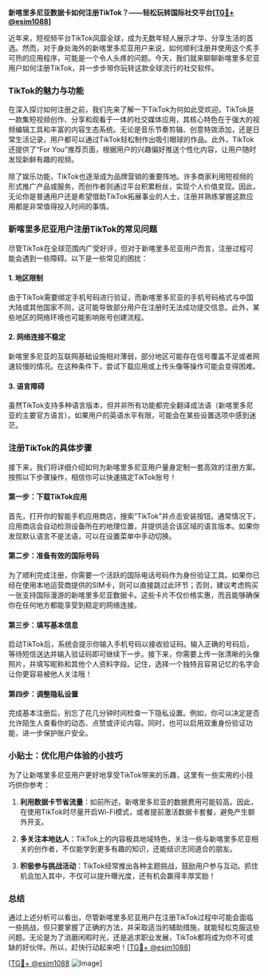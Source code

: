 **新喀里多尼亚数据卡如何注册TikTok？——轻松玩转国际社交平台[[TG💪+ @esim1088](https://t.me/s/esim1088)]**

近年来，短视频平台TikTok风靡全球，成为无数年轻人展示才华、分享生活的首选。然而，对于身处海外的新喀里多尼亚用户来说，如何顺利注册并使用这个炙手可热的应用程序，可能是一个令人头疼的问题。今天，我们就来聊聊新喀里多尼亚用户如何注册TikTok，并一步步带你玩转这款全球流行的社交软件。

### TikTok的魅力与功能

在深入探讨如何注册之前，我们先来了解一下TikTok为何如此受欢迎。TikTok是一款集短视频创作、分享和观看于一体的社交媒体应用，其核心特色在于强大的视频编辑工具和丰富的内容生态系统。无论是音乐节奏剪辑、创意特效添加，还是日常生活记录，用户都可以通过TikTok轻松制作出吸引眼球的作品。此外，TikTok还提供了“For You”推荐页面，根据用户的兴趣偏好推送个性化内容，让用户随时发现新鲜有趣的视频。

除了娱乐功能，TikTok也逐渐成为品牌营销的重要阵地。许多商家利用短视频的形式推广产品或服务，而创作者则通过平台积累粉丝，实现个人价值变现。因此，无论你是普通用户还是希望借助TikTok拓展事业的人士，注册并熟练掌握这款应用都是非常值得投入时间的事情。

### 新喀里多尼亚用户注册TikTok的常见问题

尽管TikTok在全球范围内广受好评，但对于新喀里多尼亚用户而言，注册过程可能会遇到一些障碍。以下是一些常见的困扰：

#### 1. 地区限制
由于TikTok需要绑定手机号码进行验证，而新喀里多尼亚的手机号码格式与中国大陆或其他国家不同，这可能导致部分用户在注册时无法成功提交信息。此外，某些地区的网络环境也可能影响账号创建流程。

#### 2. 网络连接不稳定
新喀里多尼亚的互联网基础设施相对薄弱，部分地区可能存在信号覆盖不足或者网速较慢的情况。在这种条件下，尝试下载应用或上传头像等操作可能会变得困难。

#### 3. 语言障碍
虽然TikTok支持多种语言版本，但并非所有功能都完全翻译成法语（新喀里多尼亚的主要官方语言）。如果用户的英语水平有限，可能会在某些设置选项中感到迷茫。

### 注册TikTok的具体步骤

接下来，我们将详细介绍如何为新喀里多尼亚用户量身定制一套高效的注册方案。按照以下步骤操作，相信你可以快速搞定TikTok账号！

#### 第一步：下载TikTok应用
首先，打开你的智能手机应用商店，搜索“TikTok”并点击安装按钮。通常情况下，应用商店会自动检测设备所在的地理位置，并提供适合该区域的语言版本。如果你发现默认语言不是法语，可以在设置菜单中手动切换。

#### 第二步：准备有效的国际号码
为了顺利完成注册，你需要一个活跃的国际电话号码作为身份验证工具。如果你已经在使用本地运营商提供的SIM卡，则可以直接跳过此环节；否则，建议考虑购买一张支持国际漫游的新喀里多尼亚数据卡。这些卡片不仅价格实惠，而且能够确保你在任何地方都能享受到稳定的网络连接。

#### 第三步：填写基本信息
启动TikTok后，系统会提示你输入手机号码以接收验证码。输入正确的号码后，等待短信送达并输入验证码即可继续下一步。接下来，你需要上传一张清晰的头像照片，并填写昵称和其他个人资料字段。记住，选择一个独特且容易记忆的名字会让你更容易被他人关注哦！

#### 第四步：调整隐私设置
完成基本注册后，别忘了花几分钟时间检查一下隐私设置。例如，你可以决定是否允许陌生人查看你的动态、点赞或评论内容。同时，也可以启用双重身份验证功能，进一步保护账户安全。

### 小贴士：优化用户体验的小技巧

为了让新喀里多尼亚用户更好地享受TikTok带来的乐趣，这里有一些实用的小技巧供你参考：

1. **利用数据卡节省流量**：如前所述，新喀里多尼亚的数据费用可能较高。因此，在使用TikTok时尽量开启Wi-Fi模式，或者提前激活数据卡套餐，避免产生额外开支。
   
2. **多关注本地达人**：TikTok上的内容极具地域特色，关注一些与新喀里多尼亚相关的创作者，不仅能学到更多有趣的知识，还能结识志同道合的朋友。

3. **积极参与挑战活动**：TikTok经常推出各种主题挑战，鼓励用户参与互动。抓住机会加入其中，不仅可以提升曝光度，还有机会赢得丰厚奖励！

### 总结

通过上述分析可以看出，尽管新喀里多尼亚用户在注册TikTok过程中可能会面临一些挑战，但只要掌握了正确的方法，并采取适当的辅助措施，就能轻松克服这些问题。无论是为了消磨闲暇时光，还是追求职业发展，TikTok都将成为你不可或缺的好伙伴。所以，赶快行动起来吧！[[TG💪+ @esim1088](https://t.me/s/esim1088)]

[[TG💪+ @esim1088](https://t.me/s/esim1088) ![Image](https://i.postimg.cc/4NQfJmqS/Snipaste-2025-05-13-00-14-12.png)]